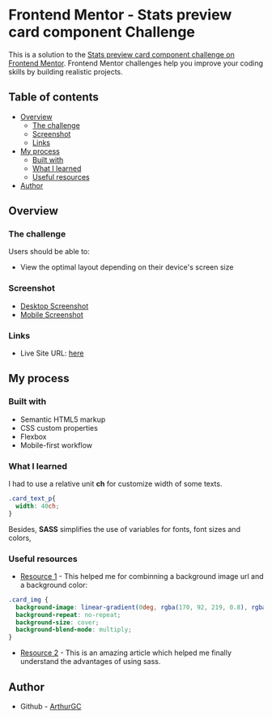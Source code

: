 # Frontend Mentor - Stats preview card component Challenge

This is a solution to the [Stats preview card component challenge on Frontend Mentor](https://www.frontendmentor.io/challenges/stats-preview-card-component-8JqbgoU62). Frontend Mentor challenges help you improve your coding skills by building realistic projects. 

## Table of contents

- [Overview](#overview)
  - [The challenge](#the-challenge)
  - [Screenshot](#screenshot)
  - [Links](#links)
- [My process](#my-process)
  - [Built with](#built-with)
  - [What I learned](#what-i-learned)
  - [Useful resources](#useful-resources)
- [Author](#author)


## Overview

### The challenge

Users should be able to:

- View the optimal layout depending on their device's screen size

### Screenshot

- [Desktop Screenshot](/images/desktop_preview.png)
- [Mobile Screenshot](/images/mobile.preview.png)

### Links

- Live Site URL: [here](https://arthurgc.github.io/stats-card-component/)

## My process

### Built with

- Semantic HTML5 markup
- CSS custom properties
- Flexbox
- Mobile-first workflow

### What I learned

I had to use a relative unit **ch** for customize width of some texts.

```css
.card_text_p{
  width: 40ch;
}
```
Besides, **SASS** simplifies the use of variables for fonts, font sizes and colors, 

### Useful resources

- [Resource 1](https://stackoverflow.com/questions/36679649/how-to-add-a-color-overlay-to-a-background-image/36679903) - This helped me for combinning a background image url and a background color:

```css
.card_img {
  background-image: linear-gradient(0deg, rgba(170, 92, 219, 0.8), rgba(170, 92, 219, 0.8)), url(/images/image-header-mobile.jpg);
  background-repeat: no-repeat;
  background-size: cover;
  background-blend-mode: multiply;
}
```

- [Resource 2](https://sass-lang.com/guide) - This is an amazing article which helped me finally understand the advantages of using sass.


## Author

- Github - [ArthurGC](https://github.com/ArthurGC)
